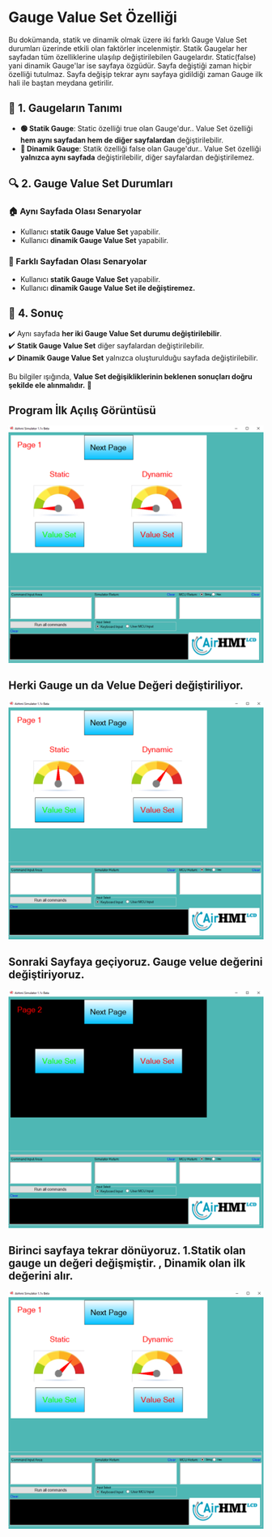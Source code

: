 # Gauge Value Set Özelliği

Bu dokümanda, statik ve dinamik olmak üzere iki farklı Gauge Value Set durumları üzerinde etkili olan faktörler incelenmiştir.
Statik Gaugelar her sayfadan tüm özelliklerine ulaşılıp değiştirilebilen Gaugelardır. Static(false) yani dinamik Gauge'lar ise sayfaya özgüdür.
Sayfa değiştiği zaman hiçbir özelliği tutulmaz. Sayfa değişip tekrar aynı sayfaya gidildiği zaman Gauge ilk hali ile baştan meydana getirilir. 

## 📌 1. Gaugeların Tanımı
- **🟢 Statik Gauge**: Static özelliği true olan Gauge'dur.. Value Set  özelliği **hem aynı sayfadan hem de diğer sayfalardan** değiştirilebilir.
- **🔵 Dinamik Gauge**: Statik özelliği false olan Gauge'dur.. Value Set özelliği **yalnızca aynı sayfada** değiştirilebilir, diğer sayfalardan değiştirilemez.

## 🔍 2. Gauge Value Set Durumları
### 🏠 Aynı Sayfada Olası Senaryolar
- Kullanıcı **statik Gauge Value Set**  yapabilir.
- Kullanıcı **dinamik Gauge Value Set**  yapabilir.

### 🔄 Farklı Sayfadan Olası Senaryolar
- Kullanıcı **statik Gauge Value Set**  yapabilir.
- Kullanıcı **dinamik Gauge Value Set ile değiştiremez.**


## 🎯 4. Sonuç
✔️ Aynı sayfada **her iki Gauge Value Set durumu değiştirilebilir**.  
✔️ **Statik Gauge Value Set** diğer sayfalardan değiştirilebilir.  
✔️ **Dinamik Gauge Value Set** yalnızca oluşturulduğu sayfada değiştirilebilir.  

Bu bilgiler ışığında, **Value Set değişikliklerinin beklenen sonuçları doğru şekilde ele alınmalıdır.** 🚀

## Program İlk Açılış Görüntüsü
![Açıklama Metni](1.png)
## Herki Gauge un da Velue Değeri değiştiriliyor.
![Açıklama Metni](2.png)
## Sonraki Sayfaya geçiyoruz. Gauge velue değerini değiştiriyoruz.
![Açıklama Metni](3.png)
## Birinci sayfaya tekrar dönüyoruz. 1.Statik olan gauge un değeri değişmiştir. , Dinamik olan ilk değerini alır. 
![Açıklama Metni](4.png)

